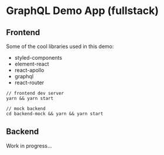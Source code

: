 # GraphQL Demo App (fullstack)

## Frontend
Some of the cool libraries used in this demo:

- styled-components
- element-react
- react-apollo
- graphql
- react-router

```
// frontend dev server
yarn && yarn start

// mock backend 
cd backend-mock && yarn && yarn start
```


## Backend
Work in progress...